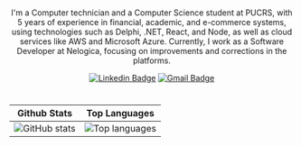 <img src="bg.png" alt="" style="border-radius: 0.375rem">

<h1></h1>

<p align="center">
I'm a Computer technician and a Computer Science student at PUCRS, with 5 years of experience in financial, academic, and e-commerce systems, using technologies such as Delphi, .NET, React, and Node, as well as cloud services like AWS and Microsoft Azure. Currently, I work as a Software Developer at Nelogica, focusing on improvements and corrections in the platforms.
</p>

<div align="center">

  [![Linkedin Badge](https://img.shields.io/badge/-lorenzowind-blue?style=flat-square&logo=Linkedin&logoColor=white&link=https://www.linkedin.com/in/lorenzo-windmoller-martins/)](https://www.linkedin.com/in/lorenzo-windmoller-martins/)
  [![Gmail Badge](https://img.shields.io/badge/-lorenzomart01@gmail.com-c14438?style=flat-square&logo=Gmail&logoColor=white&link=mailto:lorenzomart01@gmail.com)](mailto:lorenzomart01@gmail.com)
</div>

<h1></h1>

<div align="center">

| Github Stats | Top Languages |
| --- | --- |
| ![GitHub stats](https://github-readme-stats.vercel.app/api?username=lorenzowind&show_icons=true&title_color=6d5d7e&icon_color=6d5d7e&text_color=9f9f9f&bg_color=151515&count_private=true) | ![Top languages](https://github-readme-stats.vercel.app/api/top-langs/?username=lorenzowind&show_icons=true&title_color=6d5d7e&icon_color=6d5d7e&text_color=9f9f9f&bg_color=151515&count_private=true&layout=compact) |
</div>
